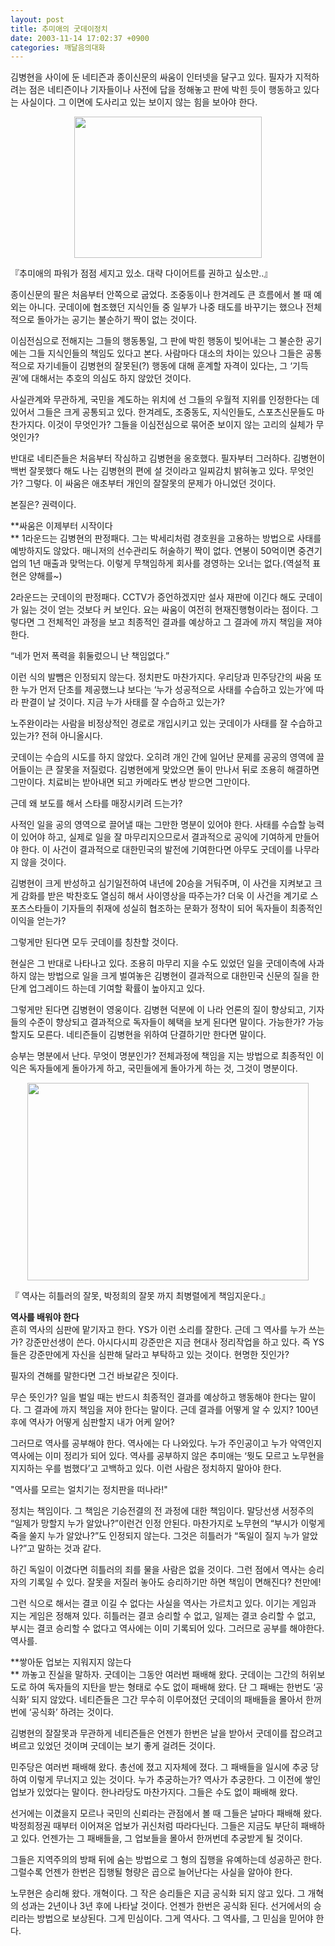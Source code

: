 ```yaml
---
layout: post
title: 추미애의 굿데이정치
date: 2003-11-14 17:02:37 +0900
categories: 깨달음의대화
---
```

김병현을 사이에 둔 네티즌과 종이신문의 싸움이 인터넷을 달구고 있다. 필자가 지적하려는 점은 네티즌이나 기자들이나 사전에 답을 정해놓고 판에 박힌 듯이 행동하고 있다는 사실이다. 그 이면에 도사리고 있는 보이지 않는 힘을 보아야 한다. 

<p align="center">
  <img src="http://drkimz.com/technote/board/KDR/upimg/1068795302.jpg" width="300" height="226" border="0" />
</p>

<p align="left">
  『추미애의 파워가 점점 세지고 있소. 대략 다이어트를 권하고 싶소만..』
</p>

종이신문의 팔은 처음부터 안쪽으로 굽었다. 조중동이나 한겨레도 큰 흐름에서 볼 때 예외는 아니다. 굿데이에 협조했던 지식인들 중 일부가 나중 태도를 바꾸기는 했으나 전체적으로 돌아가는 공기는 불순하기 짝이 없는 것이다. 

이심전심으로 전해지는 그들의 행동통일, 그 판에 박힌 행동이 빚어내는 그 불순한 공기에는 그들 지식인들의 책임도 있다고 본다. 사람마다 대소의 차이는 있으나 그들은 공통적으로 자기네들이 김병현의 잘못된(?) 행동에 대해 훈계할 자격이 있다는, 그 ‘기득권’에 대해서는 추호의 의심도 하지 않았던 것이다. 

사실관계와 무관하게, 국민을 계도하는 위치에 선 그들의 우월적 지위를 인정한다는 데 있어서 그들은 크게 공통되고 있다. 한겨레도, 조중동도, 지식인들도, 스포츠신문들도 마찬가지다. 이것이 무엇인가? 그들을 이심전심으로 묶어준 보이지 않는 고리의 실체가 무엇인가? 

반대로 네티즌들은 처음부터 작심하고 김병현을 옹호했다. 필자부터 그러하다. 김병현이 백번 잘못했다 해도 나는 김병현의 편에 설 것이라고 일찌감치 밝혀놓고 있다. 무엇인가? 그렇다. 이 싸움은 애초부터 개인의 잘잘못의 문제가 아니었던 것이다. 

본질은? 권력이다. 

**싸움은 이제부터 시작이다  
** 1라운드는 김병현의 판정패다. 그는 박세리처럼 경호원을 고용하는 방법으로 사태를 예방하지도 않았다. 매니저의 선수관리도 허술하기 짝이 없다. 연봉이 50억이면 중견기업의 1년 매출과 맞먹는다. 이렇게 무책임하게 회사를 경영하는 오너는 없다.(역설적 표현은 양해를~) 

2라운드는 굿데이의 판정패다. CCTV가 증언하겠지만 설사 재판에 이긴다 해도 굿데이가 잃는 것이 얻는 것보다 커 보인다. 요는 싸움이 여전히 현재진행형이라는 점이다. 그렇다면 그 전체적인 과정을 보고 최종적인 결과를 예상하고 그 결과에 까지 책임을 져야 한다. 

“네가 먼저 폭력을 휘둘렀으니 난 책임없다.”

이런 식의 발뺌은 인정되지 않는다. 정치판도 마찬가지다. 우리당과 민주당간의 싸움 또한 누가 먼저 단초를 제공했느냐 보다는 ‘누가 성공적으로 사태를 수습하고 있는가’에 따라 판결이 날 것이다. 지금 누가 사태를 잘 수습하고 있는가? 

노주완이라는 사람을 비정상적인 경로로 개입시키고 있는 굿데이가 사태를 잘 수습하고 있는가? 전혀 아니올시다. 

굿데이는 수습의 시도를 하지 않았다. 오히려 개인 간에 일어난 문제를 공공의 영역에 끌어들이는 큰 잘못을 저질렀다. 김병현에게 맞았으면 둘이 만나서 뒤로 조용히 해결하면 그만이다. 치료비는 받아내면 되고 카메라도 변상 받으면 그만이다. 

근데 왜 보도를 해서 스타를 매장시키려 드는가?

사적인 일을 공의 영역으로 끌어낼 때는 그만한 명분이 있어야 한다. 사태를 수습할 능력이 있어야 하고, 실제로 일을 잘 마무리지으므로서 결과적으로 공익에 기여하게 만들어야 한다. 이 사건이 결과적으로 대한민국의 발전에 기여한다면 아무도 굿데이를 나무라지 않을 것이다. 

김병현이 크게 반성하고 심기일전하여 내년에 20승을 거둬주며, 이 사건을 지켜보고 크게 감화를 받은 박찬호도 열심히 해서 사이영상을 따주는가? 더욱 이 사건을 계기로 스포츠스타들이 기자들의 취재에 성실히 협조하는 문화가 정착이 되어 독자들이 최종적인 이익을 얻는가? 

그렇게만 된다면 모두 굿데이를 칭찬할 것이다. 

현실은 그 반대로 나타나고 있다. 조용히 마무리 지을 수도 있었던 일을 굿데이측에 사과하지 않는 방법으로 일을 크게 벌여놓은 김병현이 결과적으로 대한민국 신문의 질을 한단계 업그레이드 하는데 기여할 확률이 높아지고 있다. 

그렇게만 된다면 김병현이 영웅이다. 김병현 덕분에 이 나라 언론의 질이 향상되고, 기자들의 수준이 향상되고 결과적으로 독자들이 혜택을 보게 된다면 말이다. 가능한가? 가능할지도 모른다. 네티즌들이 김병현을 위하여 단결하기만 한다면 말이다. 

승부는 명분에서 난다. 무엇이 명분인가? 전체과정에 책임을 지는 방법으로 최종적인 이익은 독자들에게 돌아가게 하고, 국민들에게 돌아가게 하는 것, 그것이 명분이다. 

<p align="center">
  <img src="http://drkimz.com/technote/board/KDR/upimg/1068717919.jpg" width="450" height="316" border="0" />
</p>

<p align="left">
  『 역사는 히틀러의 잘못, 박정희의 잘못 까지 최병렬에게 책임지운다.』
</p>

**역사를 배워야 한다**   
흔히 역사의 심판에 맡기자고 한다. YS가 이런 소리를 잘한다. 근데 그 역사를 누가 쓰는가? 강준만선생이 쓴다. 아시다시피 강준만은 지금 현대사 정리작업을 하고 있다. 즉 YS들은 강준만에게 자신을 심판해 달라고 부탁하고 있는 것이다. 현명한 짓인가?

필자의 견해를 말한다면 그건 바보같은 짓이다. 

무슨 뜻인가? 일을 벌일 때는 반드시 최종적인 결과를 예상하고 행동해야 한다는 말이다. 그 결과에 까지 책임을 져야 한다는 말이다. 근데 결과를 어떻게 알 수 있지? 100년 후에 역사가 어떻게 심판할지 내가 어케 알어? 

그러므로 역사를 공부해야 한다. 역사에는 다 나와있다. 누가 주인공이고 누가 악역인지 역사에는 이미 정리가 되어 있다. 역사를 공부하지 않은 추미애는 ‘뭣도 모르고 노무현을 지지하는 우를 범했다’고 고백하고 있다. 이런 사람은 정치하지 말아야 한다. 

"역사를 모르는 얼치기는 정치판을 떠나라!"

정치는 책임이다. 그 책임은 기승전결의 전 과정에 대한 책임이다. 말당선생 서정주의 “일제가 망할지 누가 알았나?”이런건 인정 안된다. 마찬가지로 노무현의 “부시가 이렇게 죽을 쑬지 누가 알았나?”도 인정되지 않는다. 그것은 히틀러가 “독일이 질지 누가 알았나?”고 말하는 것과 같다. 

하긴 독일이 이겼다면 히틀러의 죄를 물을 사람은 없을 것이다. 그런 점에서 역사는 승리자의 기록일 수 있다. 잘못을 저질러 놓아도 승리하기만 하면 책임이 면해진다? 천만에! 

그런 식으로 해서는 결코 이길 수 없다는 사실을 역사는 가르치고 있다. 이기는 게임과 지는 게임은 정해져 있다. 히틀러는 결코 승리할 수 없고, 일제는 결코 승리할 수 없고, 부시는 결코 승리할 수 없다고 역사에는 이미 기록되어 있다. 그러므로 공부를 해야한다. 역사를.

**쌓아둔 업보는 지워지지 않는다  
** 까놓고 진실을 말하자. 굿데이는 그동안 여러번 패배해 왔다. 굿데이는 그간의 허위보도로 하여 독자들의 지탄을 받는 형태로 수도 없이 패배해 왔다. 단 그 패배는 한번도 ‘공식화’ 되지 않았다. 네티즌들은 그간 무수히 이루어졌던 굿데이의 패배들을 몰아서 한꺼번에 ‘공식화’ 하려는 것이다. 

김병현의 잘잘못과 무관하게 네티즌들은 언젠가 한번은 날을 받아서 굿데이를 잡으려고 벼르고 있었던 것이며 굿데이는 보기 좋게 걸려든 것이다. 

민주당은 여러번 패배해 왔다. 총선에 졌고 지자체에 졌다. 그 패배들을 일시에 추궁 당하여 이렇게 무너지고 있는 것이다. 누가 추궁하는가? 역사가 추궁한다. 그 이전에 쌓인 업보가 있었다는 말이다. 한나라당도 마찬가지다. 그들은 수도 없이 패배해 왔다. 

선거에는 이겼을지 모르나 국민의 신뢰라는 관점에서 볼 때 그들은 날마다 패배해 왔다. 박정희정권 때부터 이어져온 업보가 귀신처럼 따라다닌다. 그들은 지금도 부단히 패배하고 있다. 언젠가는 그 패배들을, 그 업보들을 몰아서 한꺼번데 추궁받게 될 것이다. 

그들은 지역주의의 방패 뒤에 숨는 방법으로 그 형의 집행을 유예하는데 성공하곤 한다. 그럴수록 언젠가 한번은 집행될 형량은 곱으로 늘어난다는 사실을 알아야 한다. 

노무현은 승리해 왔다. 개혁이다. 그 작은 승리들은 지금 공식화 되지 않고 있다. 그 개혁의 성과는 2년이나 3년 후에 나타날 것이다. 언젠가 한번은 공식화 된다. 선거에서의 승리라는 방법으로 보상된다. 그게 민심이다. 그게 역사다. 그 역사를, 그 민심을 믿어야 한다.